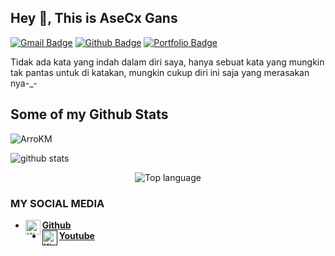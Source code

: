 ## Hey 👋, This is AseCx Gans
[![Gmail Badge](https://img.shields.io/badge/-arrokm053@gmail.com-c14438?style=flat&logo=Gmail&logoColor=white&link=mailto:arrokm053@gmail.com)](mailto:arrokm053@gmail.com) [![Github Badge](https://img.shields.io/badge/-ArroKM-grey?style=flat&logo=github&logoColor=white&link=https://github.com/ArroKM/)](https://www.github.com/ArroKM/) [![Portfolio Badge](https://img.shields.io/badge/portfolio-web-blue?style=flat&link=asecx.site@github.io/)](asecx.site@github.io/) <p align='left'>Tidak ada kata yang indah dalam diri saya, hanya sebuat kata yang mungkin tak pantas untuk di katakan, mungkin cukup diri ini saja yang merasakan nya-_-</p>
## Some of my Github Stats
<p align=left> <img src=https://komarev.com/ghpvc/?username=ArroKM alt=ArroKM /> </p>

![github stats](https://github-readme-stats.vercel.app/api?username=Kingtebe&show_icons=true&theme=dark)
<p align="center">
  <img src="https://github-readme-stats.vercel.app/api/top-langs/?username=storiku&layout=compact" alt="Top language">

### MY SOCIAL MEDIA
* [<img alt="Kingtebe Github" align="left" width="24px" src="https://cdn.jsdelivr.net/npm/simple-icons@v3/icons/github.svg" /><b>Github</b>](https://github.com/Kingtebe)<br />
* [<img alt="Kingtebe Github" align="left" width="24px" src="https://cdn.jsdelivr.net/npm/simple-icons@v3/icons/github.svg" /><b>Youtube</b>]()<br />
